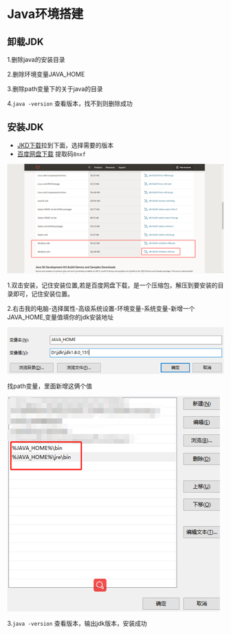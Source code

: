 # Java环境搭建

## 卸载JDK

1.删除java的安装目录

2.删除环境变量JAVA_HOME

3.删除path变量下的关于java的目录

4.`java -version` 查看版本，找不到则删除成功

## 安装JDK

* [JKD下载](https://www.oracle.com/java/technologies/javase/javase-jdk8-downloads.html)拉到下面，选择需要的版本
* [百度网盘下载](https://pan.baidu.com/s/1V9Dlm2-iA1l0piR_ZSuHgQ) 提取码`8nxf`

![](../../.vuepress/public/img/tools/environment/java/1.png)

1.双击安装，记住安装位置,若是百度网盘下载，是一个压缩包，解压到要安装的目录即可，记住安装位置。

2.右击我的电脑-选择属性-高级系统设置-环境变量-系统变量-新增一个JAVA_HOME,变量值填你的jdk安装地址

![](../../.vuepress/public/img/tools/environment/java/2.png)

找path变量，里面新增这俩个值

![](../../.vuepress/public/img/tools/environment/java/3.png)

3.`java -version` 查看版本，输出jdk版本，安装成功